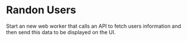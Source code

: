 # Randon Users

Start an new web worker that calls an API to fetch users information and then send this data to be displayed on the UI.

